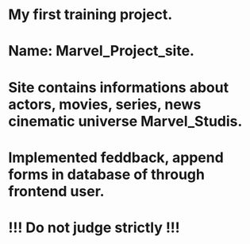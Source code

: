 # My first training project.
# Name: Marvel_Project_site.
# Site contains informations about actors, movies, series, news cinematic universe Marvel_Studis.
# Implemented feddback, append forms in database of through frontend user.
# !!! Do not judge strictly !!!

